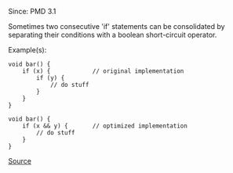 Since: PMD 3.1

Sometimes two consecutive 'if' statements can be consolidated by separating their conditions with a boolean short-circuit operator.

Example(s):
```
void bar() {
	if (x) {			// original implementation
		if (y) {
			// do stuff
		}
	}
}

void bar() {
	if (x && y) {		// optimized implementation
		// do stuff
	}
}
```

[Source](https://pmd.github.io/pmd-5.5.4/pmd-java/rules/java/basic.html#CollapsibleIfStatements)
